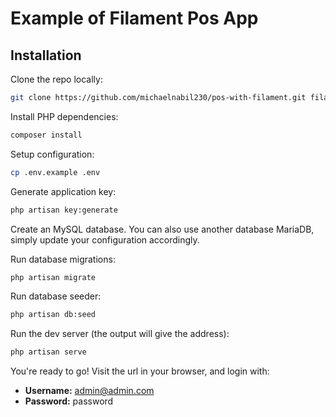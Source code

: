 # Example of Filament Pos App

## Installation

Clone the repo locally:

```sh
git clone https://github.com/michaelnabil230/pos-with-filament.git filament-demo && cd pos-with-filament
```

Install PHP dependencies:

```sh
composer install
```

Setup configuration:

```sh
cp .env.example .env
```

Generate application key:

```sh
php artisan key:generate
```

Create an MySQL database. You can also use another database MariaDB, simply update your configuration accordingly.

Run database migrations:

```sh
php artisan migrate
```

Run database seeder:

```sh
php artisan db:seed
```

Run the dev server (the output will give the address):

```sh
php artisan serve
```

You're ready to go! Visit the url in your browser, and login with:

- **Username:** admin@admin.com
- **Password:** password
